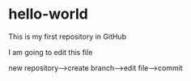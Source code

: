 # hello-world
This is my first repository in GitHub

I am going to edit this file

new repository-->create branch-->edit file-->commit
